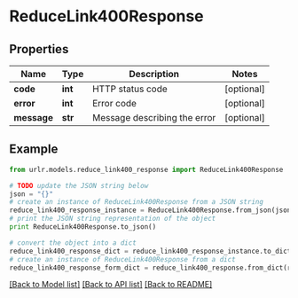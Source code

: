 # ReduceLink400Response


## Properties

Name | Type | Description | Notes
------------ | ------------- | ------------- | -------------
**code** | **int** | HTTP status code | [optional] 
**error** | **int** | Error code | [optional] 
**message** | **str** | Message describing the error | [optional] 

## Example

```python
from urlr.models.reduce_link400_response import ReduceLink400Response

# TODO update the JSON string below
json = "{}"
# create an instance of ReduceLink400Response from a JSON string
reduce_link400_response_instance = ReduceLink400Response.from_json(json)
# print the JSON string representation of the object
print ReduceLink400Response.to_json()

# convert the object into a dict
reduce_link400_response_dict = reduce_link400_response_instance.to_dict()
# create an instance of ReduceLink400Response from a dict
reduce_link400_response_form_dict = reduce_link400_response.from_dict(reduce_link400_response_dict)
```
[[Back to Model list]](../README.md#documentation-for-models) [[Back to API list]](../README.md#documentation-for-api-endpoints) [[Back to README]](../README.md)



